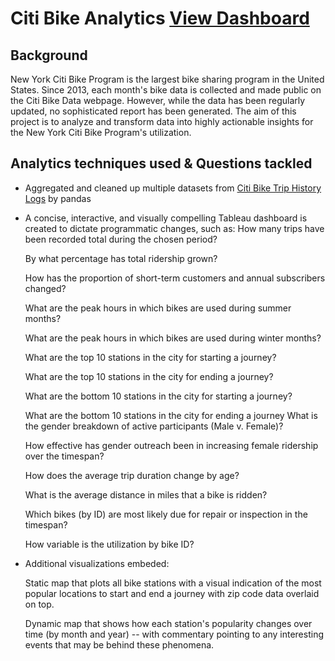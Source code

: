 # Citi Bike Analytics [View Dashboard](https://public.tableau.com/profile/jing.xu2311#!/vizhome/2018CitiBikeAnalysis/Dashboard2?publish=yes)


## Background

New York Citi Bike Program is the largest bike sharing program in the United States. Since 2013, each month's bike data is collected and made public on the Citi Bike Data webpage. However, while the data has been regularly updated, no sophisticated report has been generated.
The aim of this project is to analyze and transform data into highly actionable insights for the New York Citi Bike Program's utilization.


## Analytics techniques used & Questions tackled 
* Aggregated and cleaned up multiple datasets from [Citi Bike Trip History Logs](https://www.citibikenyc.com/system-data) by pandas

* A concise, interactive, and visually compelling Tableau dashboard is created to dictate programmatic changes, such as:
    How many trips have been recorded total during the chosen period?
    
    By what percentage has total ridership grown?
    
    How has the proportion of short-term customers and annual subscribers changed?
    
    What are the peak hours in which bikes are used during summer months?
    
    What are the peak hours in which bikes are used during winter months?
    
    What are the top 10 stations in the city for starting a journey? 
    
    What are the top 10 stations in the city for ending a journey? 
    
    What are the bottom 10 stations in the city for starting a journey? 
    
    What are the bottom 10 stations in the city for ending a journey 
    What is the gender breakdown of active participants (Male v. Female)?
    
    How effective has gender outreach been in increasing female ridership over the timespan?
    
    How does the average trip duration change by age?
    
    What is the average distance in miles that a bike is ridden?
    
    Which bikes (by ID) are most likely due for repair or inspection in the timespan?
    
    How variable is the utilization by bike ID?

* Additional visualizations embeded:

    Static map that plots all bike stations with a visual indication of the most popular locations to start and end a journey with zip code data overlaid on top.

    Dynamic map that shows how each station's popularity changes over time (by month and year) -- with commentary pointing to any interesting events that may be behind these phenomena.


